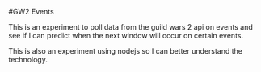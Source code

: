 #GW2 Events

This is an experiment to poll data from the guild wars 2 api on events and see if I can predict when the next window will occur
on certain events.

This is also an experiment using nodejs so I can better understand the technology.

